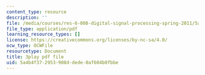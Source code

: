 ```yaml
---
content_type: resource
description: ''
file: /media/courses/res-6-008-digital-signal-processing-spring-2011/5a4b4f372953908ddede0af604b0fbbe_OQNR099y8mM.pdf
file_type: application/pdf
learning_resource_types: []
license: https://creativecommons.org/licenses/by-nc-sa/4.0/
ocw_type: OCWFile
resourcetype: Document
title: 3play pdf file
uid: 5a4b4f37-2953-908d-dede-0af604b0fbbe
---
```

